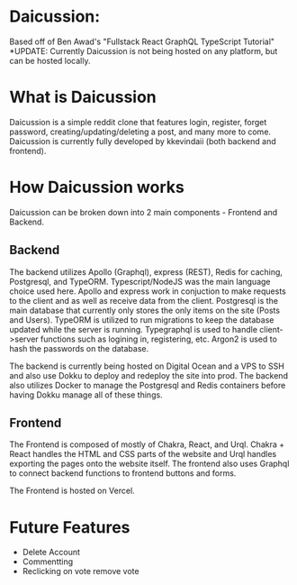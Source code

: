 # Daicussion:

Based off of Ben Awad's "Fullstack React GraphQL TypeScript Tutorial"
*UPDATE: Currently Daicussion is not being hosted on any platform, but can be hosted locally.

# What is Daicussion

Daicussion is a simple reddit clone that features login, register, forget password, creating/updating/deleting a post, and many more to come. Daicussion is currently fully developed by kkevindaii (both backend and frontend).

# How Daicussion works

Daicussion can be broken down into 2 main components - Frontend and Backend.

## Backend

The backend utilizes Apollo (Graphql), express (REST), Redis for caching, Postgresql, and TypeORM. Typescript/NodeJS was the main language choice used here.
Apollo and express work in conjuction to make requests to the client and as well as receive data from the client. 
Postgresql is the main database that currently only stores the only items on the site (Posts and Users). 
TypeORM is utilized to run migrations to keep the database updated while the server is running. 
Typegraphql is used to handle client->server functions such as logining in, registering, etc.
Argon2 is used to hash the passwords on the database.

The backend is currently being hosted on Digital Ocean and a VPS to SSH and also use Dokku to deploy and redeploy the site into prod. The backend also utilizes Docker to manage the Postgresql and Redis containers before having Dokku manage all of these things. 

## Frontend

The Frontend is composed of mostly of Chakra, React, and Urql.
Chakra + React handles the HTML and CSS parts of the website and Urql handles exporting the pages onto the website itself. The frontend also uses Graphql to connect backend functions to frontend buttons and forms.

The Frontend is hosted on Vercel.


# Future Features
* Delete Account
* Commentting
* Reclicking on vote remove vote

